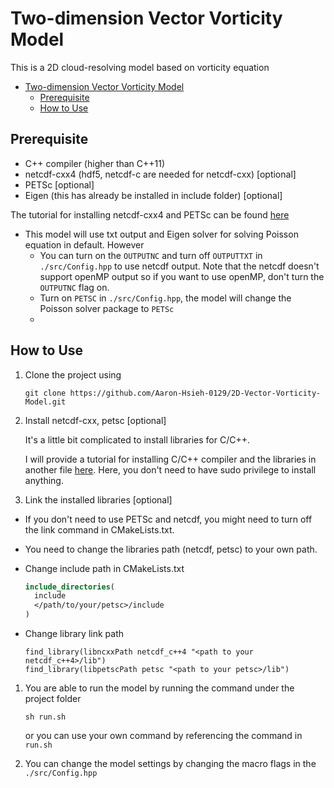 # Two-dimension Vector Vorticity Model

This is a 2D cloud-resolving model based on vorticity equation

- [Two-dimension Vector Vorticity Model](#two-dimension-vector-vorticity-model)
  - [Prerequisite](#prerequisite)
  - [How to Use](#how-to-use)

## Prerequisite

- C++ compiler (higher than C++11)
- netcdf-cxx4 (hdf5, netcdf-c are needed for netcdf-cxx) [optional]
- PETSc [optional]
- Eigen (this has already be installed in include folder) [optional]

The tutorial for installing netcdf-cxx4 and PETSc can be found [here](./Install_compilers_libraries.md)

- This model will use txt output and Eigen solver for solving Poisson equation in default. However
  - You can turn on the `OUTPUTNC` and turn off `OUTPUTTXT` in `./src/Config.hpp` to use netcdf output. Note that the netcdf doesn't support openMP output so if you want to use openMP, don't turn the `OUTPUTNC` flag on.
  - Turn on `PETSC` in `./src/Config.hpp`, the model will change the Poisson solver package to `PETSc`
  - 
## How to Use

1. Clone the project using

   ```
   git clone https://github.com/Aaron-Hsieh-0129/2D-Vector-Vorticity-Model.git
   ```

2. Install netcdf-cxx, petsc [optional]

   It's a little bit complicated to install libraries for C/C++.

   I will provide a tutorial for installing C/C++ compiler and the libraries in another file [here](./Install_compilers_libraries.md).
   Here, you don't need to have sudo privilege to install anything.

3. Link the installed libraries [optional]

- If you don't need to use PETSc and netcdf, you might need to turn off the link command in CMakeLists.txt.

- You need to change the libraries path (netcdf, petsc) to your own path.
- Change include path in CMakeLists.txt
  ```CMake
  include_directories(
    include
    </path/to/your/petsc>/include
  )
  ```
- Change library link path
  ```
  find_library(libncxxPath netcdf_c++4 "<path to your netcdf_c++4>/lib")
  find_library(libpetscPath petsc "<path to your petsc>/lib")
  ```

1. You are able to run the model by running the command under the project folder

   ```
   sh run.sh
   ```

   or you can use your own command by referencing the command in `run.sh`

2. You can change the model settings by changing the macro flags in the `./src/Config.hpp`
